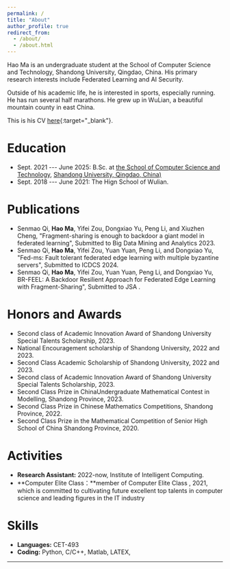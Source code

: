 ```yaml
---
permalink: /
title: "About"
author_profile: true
redirect_from: 
  - /about/
  - /about.html
---
```


Hao Ma is an undergraduate student at the School of Computer Science and Technology, Shandong University, Qingdao, China. His primary research interests include Federated Learning and AI Security.

Outside of his academic life, he is interested in sports, especially running. He has run several half marathons. He grew up in WuLian, a beautiful mountain county in east China.

This is his CV [here](../files/HaoMa_CV.pdf){:target="_blank"}.


Education
===
* Sept. 2021 --- June 2025: B.Sc. at [the School of Computer Science and Technology](http://www.cs.en.qd.sdu.edu.cn/), [Shandong University, Qingdao, China)](http://www.en.qd.sdu.edu.cn/)
* Sept. 2018 --- June 2021: The Hign School of Wulian.


<!-- 这是一个注释，不会在最终渲染的HTML中显示。 -->
Publications
===
* Senmao Qi, **Hao Ma**, Yifei Zou, Dongxiao Yu, Peng Li, and Xiuzhen Cheng, "Fragment-sharing is enough to backdoor a giant model in federated learning", Submitted to Big Data Mining and
Analytics 2023.
* Senmao Qi, **Hao Ma**, Yifei Zou, Yuan Yuan, Peng Li, and Dongxiao Yu, "Fed-ms: Fault tolerant
federated edge learning with multiple byzantine servers", Submitted to ICDCS 2024.
* Senmao Qi, **Hao Ma**, Yifei Zou, Yuan Yuan, Peng Li, and Dongxiao Yu, BR-FEEL: A Backdoor Resilient Approach for Federated Edge
Learning with Fragment-Sharing", Submitted to JSA .



Honors and Awards
===
* Second class of Academic Innovation Award of Shandong University Special Talents Scholarship, 2023.
* National Encouragement scholarship of Shandong University, 2022 and 2023.
* Second Class Academic Scholarship of Shandong University, 2022 and 2023.
* Second class of Academic Innovation Award of Shandong University Special Talents Scholarship, 2023.
* Second Class Prize in  ChinaUndergraduate Mathematical Contest in Modelling, Shandong Province, 2023.
* Second Class Prize in  Chinese Mathematics Competitions, Shandong Province, 2022.
* Second Class Prize in the Mathematical Competition of Senior High School of China Shandong Province, 2020.


Activities
===
* **Research Assistant:** 2022-now, Institute of Intelligent Computing.
* **Computer Elite Class：**member of Computer Elite Class , 2021, which is committed to cultivating future excellent top talents in computer science and leading figures in the IT industry


Skills
===
* **Languages:** CET-493
* **Coding:** Python, C/C++, Matlab, LATEX,



---

